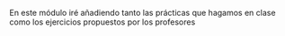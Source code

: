 En este módulo iré añadiendo tanto las prácticas que hagamos en clase como los ejercicios propuestos por los profesores
